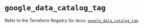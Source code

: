 # `google_data_catalog_tag`

Refer to the Terraform Registry for docs: [`google_data_catalog_tag`](https://registry.terraform.io/providers/hashicorp/google/6.13.0/docs/resources/data_catalog_tag).
